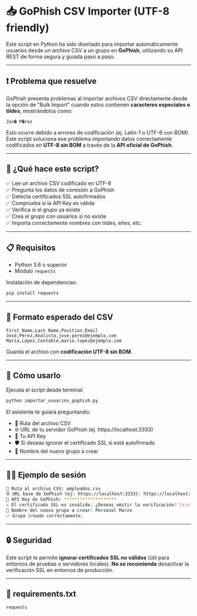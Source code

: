 # 📥 GoPhish CSV Importer (UTF-8 friendly)

Este script en Python ha sido diseñado para importar automáticamente usuarios desde un archivo CSV a un grupo en **GoPhish**, utilizando su API REST de forma segura y guiada paso a paso.

---

## ❗ Problema que resuelve

GoPhish presenta problemas al importar archivos CSV directamente desde la opción de "Bulk Import" cuando estos contienen **caracteres especiales o tildes**, mostrándolos como:

```
Jos� P�rez
```

Esto ocurre debido a errores de codificación (ej. Latin-1 o UTF-8 con BOM). Este script soluciona ese problema importando datos correctamente codificados en **UTF-8 sin BOM** a través de la **API oficial de GoPhish**.

---

## 🧠 ¿Qué hace este script?

✅ Lee un archivo CSV codificado en UTF-8  
✅ Pregunta los datos de conexión a GoPhish  
✅ Detecta certificados SSL autofirmados  
✅ Comprueba si la API Key es válida  
✅ Verifica si el grupo ya existe  
✅ Crea el grupo con usuarios si no existe  
✅ Importa correctamente nombres con tildes, eñes, etc.

---

## 📋 Requisitos

- Python 3.6 o superior
- Módulo `requests`

Instalación de dependencias:

```bash
pip install requests
```

---

## 📁 Formato esperado del CSV

```csv
First Name,Last Name,Position,Email
José,Pérez,Analista,jose.perez@ejemplo.com
María,López,Contable,maria.lopez@ejemplo.com
```

Guarda el archivo con **codificación UTF-8 sin BOM**.

---

## 🚀 Cómo usarlo

Ejecuta el script desde terminal:

```bash
python importar_usuarios_gophish.py
```

El asistente te guiará preguntando:

- 📄 Ruta del archivo CSV  
- 🌐 URL de tu servidor GoPhish (ej. https://localhost:3333)  
- 🔑 Tu API Key  
- 🛡 Si deseas ignorar el certificado SSL si está autofirmado  
- 📛 Nombre del nuevo grupo a crear  

---

## 🧑‍💻 Ejemplo de sesión

```bash
📄 Ruta al archivo CSV: empleados.csv
🌐 URL base de GoPhish (ej: https://localhost:3333): https://localhost:3333
🔑 API Key de GoPhish: ********************
⚠️ El certificado SSL es inválido. ¿Deseas omitir la verificación? [s/n]: s
📛 Nombre del nuevo grupo a crear: Personal Marzo
✅ Grupo creado correctamente.
```

---

## 🔒 Seguridad

Este script te permite **ignorar certificados SSL no válidos** (útil para entornos de pruebas o servidores locales). **No se recomienda** desactivar la verificación SSL en entornos de producción.

---

## 🧾 requirements.txt

```
requests
```


